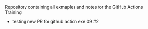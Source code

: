 Repository containing all exmaples and notes for the GitHub Actions Training

- testing new PR for github action exe 09 #2
